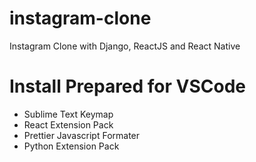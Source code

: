 # instagram-clone
Instagram Clone with Django, ReactJS and React Native

# Install Prepared for VSCode
- Sublime Text Keymap
- React Extension Pack
- Prettier Javascript Formater
- Python Extension Pack
